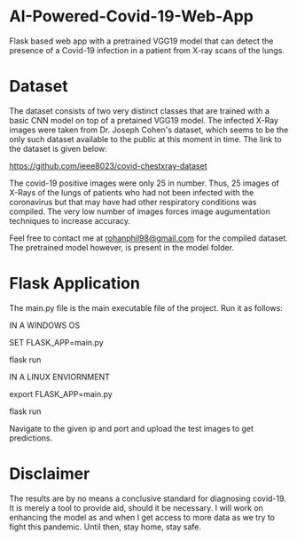 # AI-Powered-Covid-19-Web-App
Flask based web app with a pretrained VGG19 model that can detect the presence of a Covid-19 infection in a patient from X-ray scans of the lungs. 


# Dataset
The dataset consists of two very distinct classes that are trained with a basic CNN model on top of a pretained VGG19 model. The infected X-Ray images were taken from Dr. Joseph Cohen's
dataset, which seems to be the only such dataset available to the public at this moment in time. The link to the dataset is given below:

https://github.com/ieee8023/covid-chestxray-dataset

The covid-19 positive images were only 25 in number. Thus, 25 images of X-Rays of the lungs of patients who had not been infected with the coronavirus but that may have 
had other respiratory conditions was compiled. The very low number of images forces image augumentation techniques to increase accuracy.

Feel free to contact me at rohanphil98@gmail.com for the compiled dataset. The pretrained model however, is present in the model folder.

# Flask Application

The main.py file is the main executable file of the project. Run it as follows:

IN A WINDOWS OS

SET FLASK_APP=main.py

flask run

IN A LINUX ENVIORNMENT

export FLASK_APP=main.py

flask run

Navigate to the given ip and port and upload the test images to get predictions.

# Disclaimer
The results are by no means a conclusive standard for diagnosing covid-19. It is merely a tool to provide aid, should it be necessary. 
I will work on enhancing the model as and when I get access to more data as we try to fight this pandemic. Until then, stay home, stay safe.
